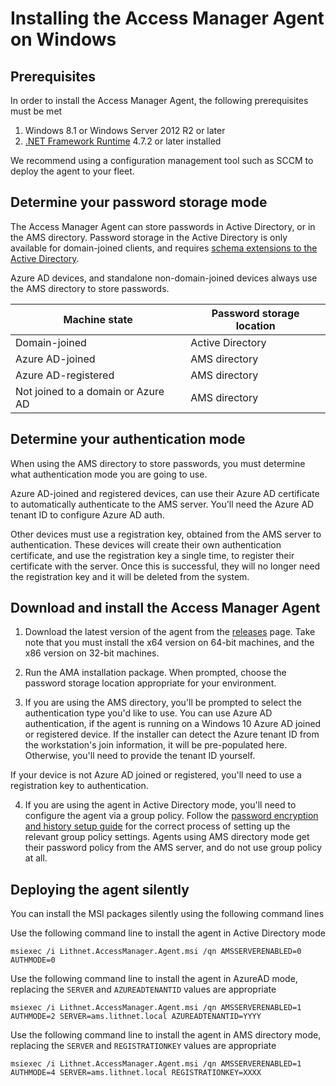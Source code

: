 # Installing the Access Manager Agent on Windows

## Prerequisites
In order to install the Access Manager Agent, the following prerequisites must be met
1. Windows 8.1 or Windows Server 2012 R2 or later 
2. [.NET Framework Runtime](https://dotnet.microsoft.com/download) 4.7.2 or later installed

We recommend using a configuration management tool such as SCCM to deploy the agent to your fleet. 

## Determine your password storage mode
The Access Manager Agent can store passwords in Active Directory, or in the AMS directory. Password storage in the Active Directory is only available for domain-joined clients, and requires [schema extensions to the Active Directory](Deploy-the-Active-Directory-Schema-Extensions.md). 

Azure AD devices, and standalone non-domain-joined devices always use the AMS directory to store passwords.

| Machine state | Password storage location |
| --- | --- |
| Domain-joined | Active Directory |
| Azure AD-joined | AMS directory |
| Azure AD-registered | AMS directory |
| Not joined to a domain or Azure AD | AMS directory |

## Determine your authentication mode
When using the AMS directory to store passwords, you must determine what authentication mode you are going to use.

Azure AD-joined and registered devices, can use their Azure AD certificate to automatically authenticate to the AMS server. You'll need the Azure AD tenant ID to configure Azure AD auth.

Other devices must use a registration key, obtained from the AMS server to authentication. These devices will create their own authentication certificate, and use the registration key a single time, to register their certificate with the server. Once this is successful, they will no longer need the registration key and it will be deleted from the system.

## Download and install the Access Manager Agent
1. Download the latest version of the agent from the [releases](https://github.com/lithnet/access-manager/releases/latest) page. Take note that you must install the x64 version on 64-bit machines, and the x86 version on 32-bit machines.

2. Run the AMA installation package. When prompted, choose the password storage location appropriate for your environment.

3. If you are using the AMS directory, you'll be prompted to select the authentication type you'd like to use. You can use Azure AD authentication, if the agent is running on a Windows 10 Azure AD joined or registered device. If the installer can detect the Azure tenant ID from the workstation's join information, it will be pre-populated here. Otherwise, you'll need to provide the tenant ID yourself.

If your device is not Azure AD joined or registered, you'll need to use a registration key to authentication. 

4. If you are using the agent in Active Directory mode, you'll need to configure the agent via a group policy. Follow the [password encryption and history setup guide](/deploying_features/Setting-up-password-encryption-and-history) for the correct process of setting up the relevant group policy settings. Agents using AMS directory mode get their password policy from the AMS server, and do not use group policy at all.

## Deploying the agent silently
You can install the MSI packages silently using the following command lines

Use the following command line to install the agent in Active Directory mode
```
msiexec /i Lithnet.AccessManager.Agent.msi /qn AMSSERVERENABLED=0 AUTHMODE=0
```

Use the following command line to install the agent in AzureAD mode, replacing the `SERVER` and `AZUREADTENANTID` values are appropriate
```
msiexec /i Lithnet.AccessManager.Agent.msi /qn AMSSERVERENABLED=1 AUTHMODE=2 SERVER=ams.lithnet.local AZUREADTENANTID=YYYY
```

Use the following command line to install the agent in AMS directory mode, replacing the `SERVER` and `REGISTRATIONKEY` values are appropriate
```
msiexec /i Lithnet.AccessManager.Agent.msi /qn AMSSERVERENABLED=1 AUTHMODE=4 SERVER=ams.lithnet.local REGISTRATIONKEY=XXXX
```